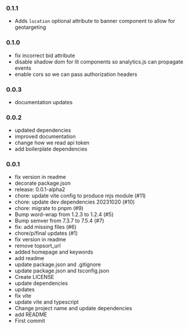 ### 0.1.1

- Adds `location` optional attribute to banner component to allow for geotargeting

### 0.1.0

- fix incorrect bid attribute
- disable shadow dom for lit components so analytics.js can propagate events
- enable cors so we can pass authorization headers

### 0.0.3

- documentation updates

### 0.0.2

- updated dependencies
- improved documentation
- change how we read api token
- add boilerplate dependencies

### 0.0.1

- fix version in readme
- decorate package.json
- release: 0.0.1-alpha2
- chore: update vite config to produce mjs module (#11)
- chore: update dev dependencies 20231020 (#10)
- chore: migrate to pnpm (#9)
- Bump word-wrap from 1.2.3 to 1.2.4 (#5)
- Bump semver from 7.3.7 to 7.5.4 (#7)
- fix: add missing files (#6)
- chore/p/final updates (#1)
- fix version in readme
- remove topsort_url
- added homepage and keywords
- add readme
- update package.json and .gitignore
- update package.json and tsconfig.json
- Create LICENSE
- update dependencies
- updates
- fix vite
- update vite and typescript
- Change project name and update dependencies
- add README
- First commit
